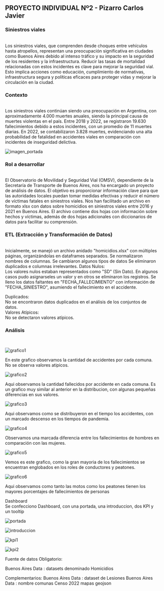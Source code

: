 

<h2>PROYECTO INDIVIDUAL Nº2 - Pizarro Carlos Javier</h2>
<h3>Siniestros viales</h3>
<br>
Los siniestros viales, que comprenden desde choques entre vehículos hasta atropellos, representan una preocupación significativa en ciudades como Buenos Aires debido al intenso tráfico y su impacto en la seguridad de los residentes y la infraestructura. Reducir las tasas de mortalidad relacionadas con estos incidentes es clave para mejorar la seguridad vial. Esto implica acciones como educación, cumplimiento de normativas, infraestructura segura y políticas eficaces para proteger vidas y mejorar la circulación en la ciudad.

<h3>Contexto</h3><br>
Los siniestros viales continúan siendo una preocupación en Argentina, con aproximadamente 4.000 muertes anuales, siendo la principal causa de muertes violentas en el país. Entre 2018 y 2022, se registraron 19.630 fallecimientos debido a estos incidentes, con un promedio de 11 muertes diarias. En 2022, se contabilizaron 3.828 muertes, evidenciando una alta probabilidad de fatalidad en accidentes viales en comparación con incidentes de inseguridad delictiva.




![imagen_portada](https://github.com/cjpizarroz/P2_Data17/assets/90941874/0dec32f1-e5dd-417f-99f2-04e371ebc105)


<h3>Rol a desarrollar</h3><br>
El Observatorio de Movilidad y Seguridad Vial (OMSV), dependiente de la Secretaría de Transporte de Buenos Aires, nos ha encargado un proyecto de análisis de datos. El objetivo es proporcionar información clave para que las autoridades locales puedan tomar medidas efectivas y reducir el número de víctimas fatales en siniestros viales. Nos han facilitado un archivo en formato xlsx con datos sobre homicidios en siniestros viales entre 2016 y 2021 en Buenos Aires. El archivo contiene dos hojas con información sobre hechos y víctimas, además de dos hojas adicionales con diccionarios de datos para facilitar su comprensión.

<h3>ETL (Extracción y Transformación de Datos)</h3><br>
Inicialmente, se manejó un archivo anidado "homicidios.xlsx" con múltiples páginas, organizándolas en dataframes separados.
Se normalizaron nombres de columnas.
Se cambiaron algunos tipos de datos
Se eliminaron duplicados e columnas irrelevantes.
Datos Nulos:<br>
Los valores nulos estaban representados como "SD" (Sin Dato). En algunos casos pudo asignarseles un valor y en otros se eliminaron los registros.
Se lleno los datos faltantes en "FECHA_FALLECIMIENTO" con información de "FECHA_SINIESTRO", asumiendo el fallecimiento en el accidente.<br>

Duplicados:<br>
No se encontraron datos duplicados en el análisis de los conjuntos de datos.<br>
Valores Atípicos:<br>
No se detectaron valores atípicos.<br>

<h3>Análisis</h3><br>


![grafico1](https://github.com/cjpizarroz/P2_Data17/assets/90941874/bf7b51cc-5259-49c6-a11f-3f04cec9f6f6)


En este grafico observamos la cantidad de accidentes por cada comuna. No se observa valores atipicos.<br>


![grafico2](https://github.com/cjpizarroz/P2_Data17/assets/90941874/14e953df-d758-471c-97b5-33bb85109b60)


Aqui observamos la cantidad fallecidos por accidente en cada comuna. Es un grafico muy similar al anterior en la distribucion, con algunas pequeñas diferencias en sus valores.<br>


![grafico3](https://github.com/cjpizarroz/P2_Data17/assets/90941874/309c057d-f0bd-4184-91e2-019eab03a22e)


Aqui observamos como se distribuyeron en el tiempo los accidentes, con un marcado descenso en los tiempos de pandemia.<br>


![grafico4](https://github.com/cjpizarroz/P2_Data17/assets/90941874/97af3f5d-05cf-4d8c-9bf0-742a71165927)


Observamos una marcada diferencia entre los fallecimientos de hombres en comparación con las mujeres.<br>


![grafico5](https://github.com/cjpizarroz/P2_Data17/assets/90941874/8bbe63bb-8154-4399-a2ed-6e02b94bc40d)


Vemos es este grafico, como la gran mayoria de los fallecimientos se encuentran englobados en los roles de conductores y peatones.<br>


![grafico6](https://github.com/cjpizarroz/P2_Data17/assets/90941874/72580cb1-478f-417d-8058-92cc8423713b)


Aqui observamos como tanto las motos como los peatones tienen los mayores porcentajes de fallecimientos de personas<br>

Dashboard<br>
Se confecciono Dashboard, con una portada, una introduccion, dos KPI y un tooltip<br>

![portada](https://github.com/cjpizarroz/P2_Data17/assets/90941874/cdbc5785-79bd-4511-b7c9-54b827783226)<br>

![introduccion](https://github.com/cjpizarroz/P2_Data17/assets/90941874/1e0c9edc-6e3e-4a52-b2c5-dc6f732b00df)<br>

![kpi1](https://github.com/cjpizarroz/P2_Data17/assets/90941874/d36db71c-50b9-4eaa-962a-3c7015f6787e)<br>

![kpi2](https://github.com/cjpizarroz/P2_Data17/assets/90941874/7f22b0e6-d44a-460d-851a-10d7e904b6ef)<br>


Fuente de datos
Obligatorio:

Buenos Aires Data : datasets denominado Homicidios

Complementarios:
Buenos Aires Data : dataset de Lesiones
Buenos Aires Data : nombre comunas
Censo 2022
mapas geojson
